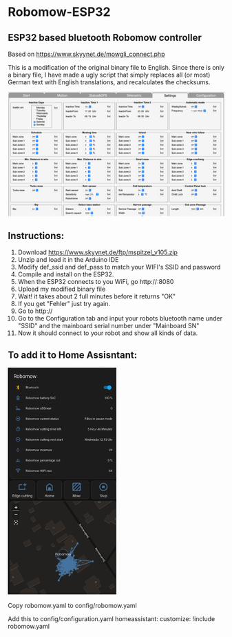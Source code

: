 # Robomow-ESP32
## ESP32 based bluetooth Robomow controller

Based on https://www.skyynet.de/mowgli_connect.php

This is a modification of the original binary file to English.
Since there is only a binary file, I have made a ugly script that simply replaces all (or most) German text with English translations, and recalculates the checksums.

![](images/settings.png)

## Instructions:

1. Download https://www.skyynet.de/ftp/mspitzel_v105.zip
2. Unzip and load it in the Arduino IDE
3. Modify def_ssid and def_pass to match your WIFI's SSID and password
4. Compile and install on the ESP32.
5. When the ESP32 connects to you WiFi, go http://<IP>:8080
6. Upload my modified binary file
7. Wait! it takes about 2 full minutes before it returns "OK"
8. If you get "Fehler" just try again.
9. Go to http://<IP>
10. Go to the Configuration tab and input your robots bluetooth name under "SSID" and the mainboard serial number under "Mainboard SN"
12. Now it should connect to your robot and show all kinds of data.

## To add it to Home Assisntant:
<img src="images/homeassistant.png" width=50% height=50%>

Copy robomow.yaml to config/robomow.yaml

Add this to config/configuration.yaml
homeassistant:
  customize: !include robomow.yaml
